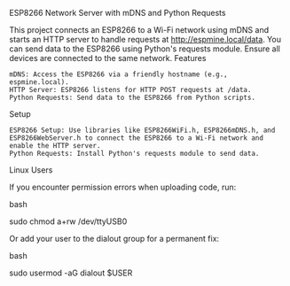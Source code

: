 ESP8266 Network Server with mDNS and Python Requests

This project connects an ESP8266 to a Wi-Fi network using mDNS and starts an HTTP server to handle requests at http://espmine.local/data. You can send data to the ESP8266 using Python's requests module. Ensure all devices are connected to the same network.
Features

    mDNS: Access the ESP8266 via a friendly hostname (e.g., espmine.local).
    HTTP Server: ESP8266 listens for HTTP POST requests at /data.
    Python Requests: Send data to the ESP8266 from Python scripts.

Setup

    ESP8266 Setup: Use libraries like ESP8266WiFi.h, ESP8266mDNS.h, and ESP8266WebServer.h to connect the ESP8266 to a Wi-Fi network and enable the HTTP server.
    Python Requests: Install Python's requests module to send data.

Linux Users

If you encounter permission errors when uploading code, run:

bash

sudo chmod a+rw /dev/ttyUSB0

Or add your user to the dialout group for a permanent fix:

bash

sudo usermod -aG dialout $USER

